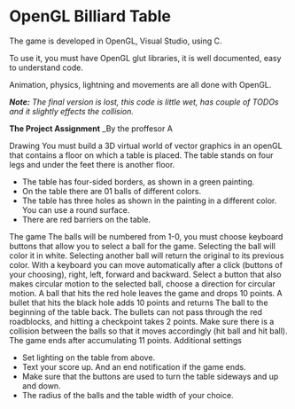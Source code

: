 # OpenGL Billiard Table

The game is developed in OpenGL, Visual Studio, using C.

To use it, you must have OpenGL glut libraries, it is well documented, easy to understand code.

Animation, physics, lightning and movements are all done with OpenGL.

_**Note:**
The final version is lost, this code is little wet, has couple of TODOs and it slightly effects the collision._

**The Project Assignment** _By the proffesor A

Drawing
You must build a 3D virtual world of vector graphics in an openGL that contains a floor on which a table is placed.
The table stands on four legs and under the feet there is another floor.
- The table has four-sided borders, as shown in a green painting.
- On the table there are 01 balls of different colors.
- The table has three holes as shown in the painting in a different color. You can use a round surface.
- There are red barriers on the table.

The game
The balls will be numbered from 1-0, you must choose keyboard buttons that allow you to select a ball for the game.
Selecting the ball will color it in white. Selecting another ball will return the original to its previous color.
With a keyboard you can move automatically after a click (buttons of your choosing), right, left, forward and backward.
Select a button that also makes circular motion to the selected ball, choose a direction for circular motion.
A ball that hits the red hole leaves the game and drops 10 points. A bullet that hits the black hole adds 10 points and returns
The ball to the beginning of the table back.
The bullets can not pass through the red roadblocks, and hitting a checkpoint takes 2 points.
Make sure there is a collision between the balls so that it moves accordingly (hit ball and hit ball).
The game ends after accumulating 11 points.
Additional settings
- Set lighting on the table from above.
- Text your score up. And an end notification if the game ends.
- Make sure that the buttons are used to turn the table sideways and up and down.
- The radius of the balls and the table width of your choice.

